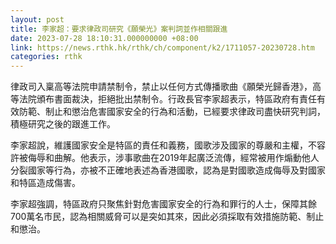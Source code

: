 ```yaml
---
layout: post
title: 李家超：要求律政司研究《願榮光》案判詞並作相關跟進
date: 2023-07-28 18:10:31.000000000 +08:00
link: https://news.rthk.hk/rthk/ch/component/k2/1711057-20230728.htm
categories: rthk
---
```


律政司入稟高等法院申請禁制令，禁止以任何方式傳播歌曲《願榮光歸香港》，高等法院頒布書面裁決，拒絕批出禁制令。行政長官李家超表示，特區政府有責任有效防範、制止和懲治危害國家安全的行為和活動，已經要求律政司盡快研究判詞，積極研究之後的跟進工作。

李家超說，維護國家安全是特區的責任和義務，國歌涉及國家的尊嚴和主權，不容許被侮辱和曲解。他表示，涉事歌曲在2019年起廣泛流傳，經常被用作煽動他人分裂國家等行為，亦被不正確地表述為香港國歌，認為是對國歌造成侮辱及對國家和特區造成傷害。

李家超強調，特區政府只聚焦針對危害國家安全的行為和罪行的人士，保障其餘700萬名市民，認為相關威脅可以是突如其來，因此必須採取有效措施防範、制止和懲治。
